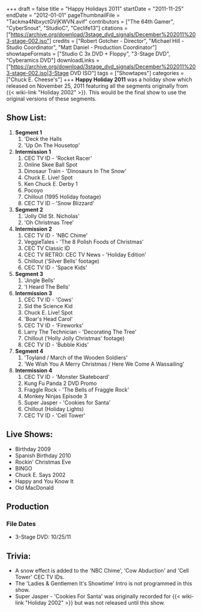 +++
draft = false
title = "Happy Holidays 2011"
startDate = "2011-11-25"
endDate = "2012-01-01"
pageThumbnailFile = "Tackma4NbxyctGVjKWVN.avif"
contributors = ["The 64th Gamer", "CyberSnout", "StudioC", "Ceclife13"]
citations = ["https://archive.org/download/3stage_dvd_signals/December%202011%203-stage-002.iso"]
credits = ["Robert Gotcher - Director", "Michael Hill - Studio Coordinator", "Matt Daniel - Production Coordinator"]
showtapeFormats = ["Studio C 3x DVD + Floppy", "3-Stage DVD", "Cyberamics DVD"]
downloadLinks = ["https://archive.org/download/3stage_dvd_signals/December%202011%203-stage-002.iso|3-Stage DVD ISO"]
tags = ["Showtapes"]
categories = ["Chuck E. Cheese's"]
+++
**Happy Holiday 2011** was a holiday show which released on November 25, 2011 featuring all the segments originally from {{< wiki-link "Holiday 2002" >}}. This would be the final show to use the original versions of these segments.


## Show List:

1.  **Segment 1**
    1.  'Deck the Halls
    2.  'Up On The Housetop'
2.  **Intermission 1**
    1.  CEC TV ID - 'Rocket Racer'
    2.  Online Skee Ball Spot
    3.  Dinosaur Train - 'Dinosaurs In The Snow'
    4.  Chuck E. Live! Spot
    5.  Ken Chuck E. Derby 1
    6.  Pocoyo
    7.  Chillout (1995 Holiday footage)
    8.  CEC TV ID - 'Snow Blizzard'
3.  **Segment 2**
    1.  'Jolly Old St. Nicholas'
    2.  'Oh Christmas Tree'
4.  **Intermission 2**
    1.  CEC TV ID - 'NBC Chime'
    2.  VeggieTales - 'The 8 Polish Foods of Christmas'
    3.  CEC TV Classic ID
    4.  CEC TV RETRO: CEC TV News - 'Holiday Edition'
    5.  Chillout ('Silver Bells' footage)
    6.  CEC TV ID - 'Space Kids'
5.  **Segment 3**
    1.  'Jingle Bells'
    2.  'I Heard The Bells'
6.  **Intermission 3**
    1.  CEC TV ID - 'Cows'
    2.  Sid the Science Kid
    3.  Chuck E. Live! Spot
    4.  'Boar's Head Carol'
    5.  CEC TV ID - 'Fireworks'
    6.  Larry The Technician - 'Decorating The Tree'
    7.  Chillout ('Holly Jolly Christmas' footage)
    8.  CEC TV ID - 'Bubble Kids'
7.  **Segment 4**
    1.  'Toyland / March of the Wooden Soldiers'
    2.  'We Wish You A Merry Christmas / Here We Come A Wassailing'
8.  **Intermission 4**
    1.  CEC TV ID - 'Monster Skateboard'
    2.  Kung Fu Panda 2 DVD Promo
    3.  Fraggle Rock - 'The Bells of Fraggle Rock'
    4.  Monkey Ninjas Episode 3
    5.  Super Jasper - 'Cookies for Santa'
    6.  Chillout (Holiday Lights)
    7.  CEC TV ID - 'Cell Tower'

## Live Shows:

- Birthday 2009
- Spanish Birthday 2010
- Rockin' Christmas Eve
- BINGO
- Chuck E. Says 2002
- Happy and You Know It
- Old MacDonald

## Production

### File Dates

- 3-Stage DVD: 10/25/11

## Trivia:

- A snow effect is added to the 'NBC Chime', 'Cow Abduction' and 'Cell Tower' CEC TV IDs.
- The 'Ladies & Gentlemen It's Showtime' Intro is not programmed in this show.
- Super Jasper - 'Cookies For Santa' was originally recorded for {{< wiki-link "Holiday 2002" >}} but was not released until this show.
